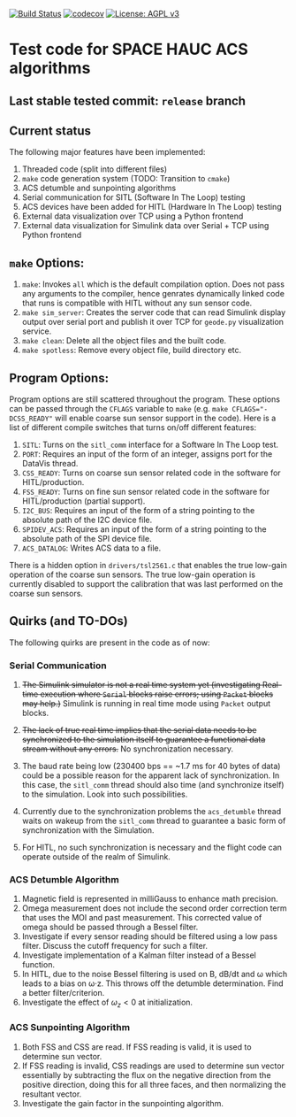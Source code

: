 [![Build Status](https://travis-ci.org/SPACE-HAUC/shflight.svg?branch=master)](https://travis-ci.org/SPACE-HAUC/shflight) [![codecov](https://codecov.io/gh/SPACE-HAUC/shflight/branch/master/graph/badge.svg)](https://codecov.io/gh/SPACE-HAUC/shflight) [![License: AGPL v3](https://img.shields.io/badge/License-AGPL%20v3-blue.svg?style=flat)](https://github.com/SPACE-HAUC/shflight/blob/master/LICENSE)

# Test code for SPACE HAUC ACS algorithms
## Last stable tested commit: `release` branch
## Current status
The following major features have been implemented:
1. Threaded code (split into different files)
1. `make` code generation system (TODO: Transition to `cmake`)
1. ACS detumble and sunpointing algorithms
1. Serial communication for SITL (Software In The Loop) testing
1. ACS devices have been added for HITL (Hardware In The Loop) testing
1. External data visualization over TCP using a Python frontend
1. External data visualization for Simulink data over Serial + TCP using Python frontend

## `make` Options:

1. `make`: Invokes `all` which is the default compilation option. Does not pass any arguments to the compiler, hence genrates dynamically linked code that runs is compatible with HITL without any sun sensor code.
2. `make sim_server`: Creates the server code that can read Simulink display output over serial port and publish it over TCP for `geode.py` visualization service.
3. `make clean`: Delete all the object files and the built code.
4. `make spotless`: Remove every object file, build directory etc.

## Program Options:

Program options are still scattered throughout the program. These options can be passed through the `CFLAGS` variable to `make` (e.g. `make CFLAGS="-DCSS_READY"` will enable coarse sun sensor support in the code). Here is a list of different compile switches that turns on/off different features:

1. `SITL`: Turns on the `sitl_comm` interface for a Software In The Loop test.
2. `PORT`: Requires an input of the form of an integer, assigns port for the DataVis thread.
3. `CSS_READY`: Turns on coarse sun sensor related code in the software for HITL/production.
4. `FSS_READY`: Turns on fine sun sensor related code in the software for HITL/production (partial support).
5. `I2C_BUS`: Requires an input of the form of a string pointing to the absolute path of the I2C device file.
6. `SPIDEV_ACS`: Requires an input of the form of a string pointing to the absolute path of the SPI device file.
7. `ACS_DATALOG`: Writes ACS data to a file.



There is a hidden option in `drivers/tsl2561.c` that enables the true low-gain operation of the coarse sun sensors. The true low-gain operation is currently disabled to support the calibration that was last performed on the coarse sun sensors.

## Quirks (and TO-DOs)
The following quirks are present in the code as of now:
### Serial Communication
1. ~~The Simulink simulator is not a real time system yet (investigating Real-time execution where `Serial` blocks raise errors; using `Packet` blocks may help.)~~
   Simulink is running in real time mode using `Packet` output blocks.

1. ~~The lack of true real time implies that the serial data needs to be synchronized to the simulation itself to guarantee a functional data stream without any errors.~~
   No synchronization necessary.
1. The baud rate being low (230400 bps == ~1.7 ms for 40 bytes of data) could be a possible reason for the apparent lack of synchronization. In this case, the `sitl_comm` thread should also time (and synchronize itself) to the simulation. Look into such possibilities.
1. Currently due to the synchronization problems the `acs_detumble` thread waits on wakeup from the `sitl_comm` thread to guarantee a basic form of synchronization with the Simulation.
1. For HITL, no such synchronization is necessary and the flight code can operate outside of the realm of Simulink.

### ACS Detumble Algorithm
1. Magnetic field is represented in milliGauss to enhance math precision.
1. Omega measurement does not include the second order correction term that uses the MOI and past measurement. This corrected value of omega should be passed through a Bessel filter.
1. Investigate if every sensor reading should be filtered using a low pass filter. Discuss the cutoff frequency for such a filter.
1. Investigate implementation of a Kalman filter instead of a Bessel function.
1. In HITL, due to the noise Bessel filtering is used on B, dB/dt and ω which leads to a bias on ω·z. This throws off the detumble determination. Find a better filter/criterion.
1. Investigate the effect of $\omega_z < 0$ at initialization.

### ACS Sunpointing Algorithm



1. Both FSS and CSS are read. If FSS reading is valid, it is used to determine sun vector.
2. If FSS reading is invalid, CSS readings are used to determine sun vector essentially by subtracting the flux on the negative direction from the positive direction, doing this for all three faces, and then normalizing the resultant vector.
3. Investigate the gain factor in the sunpointing algorithm.
